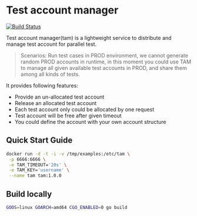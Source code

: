 # Test account manager

[![Build Status](https://travis-ci.org/xuanzhaopeng/tam.svg?branch=master)](https://travis-ci.org/xuanzhaopeng/tam)

Test account manager(tam) is a lightweight service to distribute and manage test account for parallel test.

> Scenarios: Run test cases in PROD environment, we cannot generate random PROD accounts in runtime, in this moment you could use TAM to manage all given available test accounts in PROD, and share them among all kinds of tests. 

It provides following features:
* Provide an un-allocated test account
* Release an allocated test account
* Each test account only could be allocated by one request
* Test account will be free after given timeout
* You could define the account with your own account structure

## Quick Start Guide

```bash
docker run -d -t -i -v /tmp/examples:/etc/tam \
 -p 6666:6666 \
 -e TAM_TIMEOUT='20s' \
 -e TAM_KEY='username' \
 --name tam tam:1.0.0
```

## Build locally
```bash
GOOS=linux GOARCH=amd64 CGO_ENABLED=0 go build
```